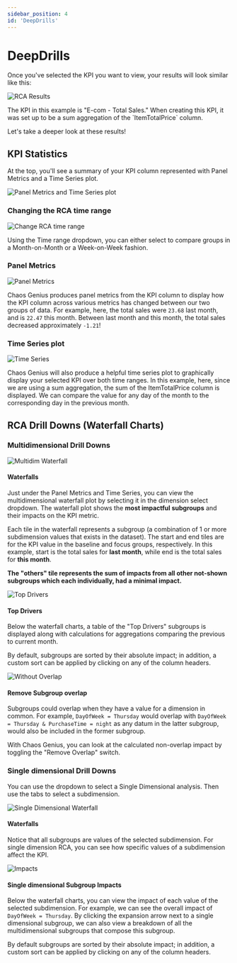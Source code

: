 ```yaml
---
sidebar_position: 4
id: 'DeepDrills'
---
```


# DeepDrills

Once you've selected the KPI you want to view, your results will look similar like this:

![RCA Results](/img/kpi-and-dashboard/rca-dashboard.png)

The KPI in this example is "E-com - Total Sales." When creating this KPI, it was set up to be a sum aggregation of the \`ItemTotalPrice\` column.

Let's take a deeper look at these results!

## KPI Statistics

At the top, you'll see a summary of your KPI column represented with Panel Metrics and a Time Series plot.

![Panel Metrics and Time Series plot](/img/kpi-and-dashboard/panel-metrics-and-time-series.png)

### Changing the RCA time range

![Change RCA time range](/img/kpi-and-dashboard/change-time-range.png)

Using the Time range dropdown, you can either select to compare groups in a Month-on-Month or a Week-on-Week fashion.

### Panel Metrics

![Panel Metrics](/img/kpi-and-dashboard/panel-metrics.png)

Chaos Genius produces panel metrics from the KPI column to display how the KPI column across various metrics has changed between our two groups of data. For example, here, the total sales were `23.68` last month, and is `22.47` this month. Between last month and this month, the total sales decreased approximately `-1.21`!

### Time Series plot

![Time Series](/img/kpi-and-dashboard/time-series.png)

Chaos Genius will also produce a helpful time series plot to graphically display your selected KPI over both time ranges. In this example, here, since we are using a sum aggregation, the sum of the ItemTotalPrice column is displayed. We can compare the value for any day of the month to the corresponding day in the previous month.

## RCA Drill Downs (Waterfall Charts)

### Multidimensional Drill Downs

![Multidim Waterfall](/img/kpi-and-dashboard/multidim-waterfall.png)

#### Waterfalls

Just under the Panel Metrics and Time Series, you can view the multidimensional waterfall plot by selecting it in the dimension select dropdown. The waterfall plot shows the **most impactful subgroups** and their impacts on the KPI metric.

Each tile in the waterfall represents a subgroup (a combination of 1 or more subdimension values that exists in the dataset). The start and end tiles are for the KPI value in the baseline and focus groups, respectively. In this example, start is the total sales for **last month**, while end is the total sales for **this month**.

**The "others" tile represents the sum of impacts from all other not-shown subgroups which each individually, had a minimal impact.**

![Top Drivers](/img/kpi-and-dashboard/multidim-top-drivers.png)

#### Top Drivers

Below the waterfall charts, a table of the "Top Drivers" subgroups is displayed along with calculations for aggregations comparing the previous to current month.

By default, subgroups are sorted by their absolute impact; in addition, a custom sort can be applied by clicking on any of the column headers.

![Without Overlap](/img/kpi-and-dashboard/multidim-top-drivers-no-overlap.png)

#### Remove Subgroup overlap

Subgroups could overlap when they have a value for a dimension in common. For example, `DayOfWeek = Thursday` would overlap with `DayOfWeek = Thursday & PurchaseTime = night` as any datum in the latter subgroup, would also be included in the former subgroup.

With Chaos Genius, you can look at the calculated non-overlap impact by toggling the "Remove Overlap" switch.

### Single dimensional Drill Downs

You can use the dropdown to select a Single Dimensional analysis. Then use the tabs to select a subdimension.

![Single Dimensional Waterfall](/img/kpi-and-dashboard/single-dim-waterfall.png)

#### Waterfalls

Notice that all subgroups are values of the selected subdimension. For single dimension RCA, you can see how specific values of a subdimension affect the KPI.

![Impacts](/img/kpi-and-dashboard/single-dim-subgroup-impacts.png)

#### Single dimensional Subgroup Impacts

Below the waterfall charts, you can view the impact of each value of the selected subdimension. For example, we can see the overall impact of `DayOfWeek = Thursday`. By clicking the expansion arrow next to a single dimensional subgroup, we can also view a breakdown of all the multidimensional subgroups that compose this subgroup.

By default subgroups are sorted by their absolute impact; in addition, a custom sort can be applied by clicking on any of the column headers.
